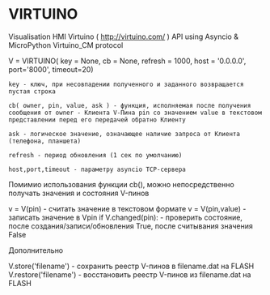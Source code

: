 # VIRTUINO
 Visualisation HMI Virtuino ( http://virtuino.com/ ) API using Asyncio & MicroPython Virtuino_CM protocol
 
 V = VIRTUINO( key = None, cb = None, refresh = 1000, host = '0.0.0.0', port='8000', timeout=20)

	key - ключ, при несовпадении полученного и заданного возвращается пустая строка 

	cb( owner, pin, value, ask ) - функция, исполняемая после получения сообщения от owner - Клиента V-Пина pin со значением value в текстовом представлении перед его передачей обратно Клиенту

	ask - логическое значение, означающее наличие запроса от Клиента (телефона, планшета)

	refresh - период обновления (1 сек по умолчанию)

	host,port,timeout - параметру asyncio TCP-сервера

Помимио использования функции cb(), можно непосредственно получать значения и состояния V-пинов

v = V(pin)              - считать значение в текстовом формате
v = V(pin,value)    - записать значение в Vpin
if V.changed(pin): - проверить состояние, после создания/записи/обновления True, после считывания значения False

Дополнительно

V.store('filename')    - сохранить реестр V-пинов в filename.dat на FLASH
V.restore('filename') - восстановить реестр V-пинов из filename.dat на FLASH
